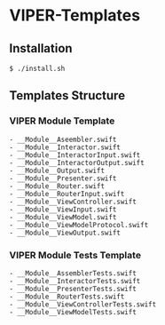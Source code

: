 # VIPER-Templates

## Installation 
```
$ ./install.sh
```

## Templates Structure

### VIPER Module Template

```
- __Module__Aseembler.swift
- __Module__Interactor.swift
- __Module__InteractorInput.swift
- __Module__InteractorOutput.swift
- __Module__Output.swift
- __Module__Presenter.swift
- __Module__Router.swift
- __Module__RouterInput.swift
- __Module__ViewController.swift
- __Module__ViewInput.swift
- __Module__ViewModel.swift
- __Module__ViewModelProtocol.swift
- __Module__ViewOutput.swift
```

### VIPER Module Tests Template
```
- __Module__AssemblerTests.swift
- __Module__InteractorTests.swift
- __Module__PresenterTests.swift
- __Module__RouterTests.swift
- __Module__ViewControllerTests.swift
- __Module__ViewModelTests.swift
```

